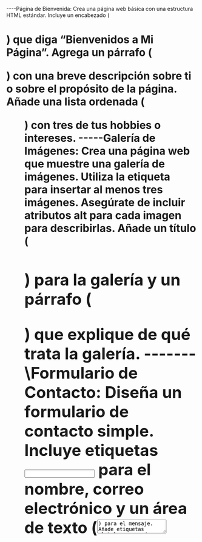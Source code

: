 ----Página de Bienvenida:
Crea una página web básica con una estructura HTML estándar.
Incluye un encabezado (<h1>) que diga “Bienvenidos a Mi Página”.
Agrega un párrafo (<p>) con una breve descripción sobre ti o sobre el propósito de la página.
Añade una lista ordenada (<ol>) con tres de tus hobbies o intereses.
-----Galería de Imágenes:
Crea una página web que muestre una galería de imágenes.
Utiliza la etiqueta <img> para insertar al menos tres imágenes.
Asegúrate de incluir atributos alt para cada imagen para describirlas.
Añade un título (<h2>) para la galería y un párrafo (<p>) que explique de qué trata la galería.
-------\Formulario de Contacto:
Diseña un formulario de contacto simple.
Incluye etiquetas <input> para el nombre, correo electrónico y un área de texto (<textarea>) para el mensaje.
Añade etiquetas <label> para cada campo del formulario.
Incluye un botón de envío (<button> o <input type="submit">).
